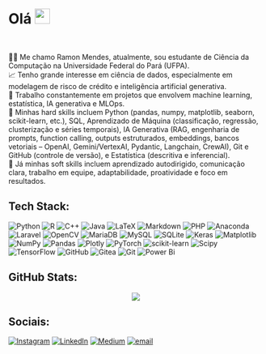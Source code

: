 # Olá <img src="https://media3.giphy.com/media/5HyXGsoFzXWPKFx07j/giphy.gif?cid=ecf05e476etr9ydvn2fixc0nbxh8gqliiua6im9lozg1n2gv&ep=v1_stickers_search&rid=giphy.gif&ct=s" width="30"></h1><br>
👨‍💻 Me chamo Ramon Mendes, atualmente, sou estudante de Ciência da Computação na Universidade Federal do Pará (UFPA).<br>📈 Tenho grande interesse em ciência de dados, especialmente em modelagem de risco de crédito e inteligência artificial generativa.<br>
🚀 Trabalho constantemente em projetos que envolvem machine learning, estatística, IA generativa e MLOps. <br>
💼 Minhas hard skills incluem Python (pandas, numpy, matplotlib, seaborn, scikit-learn, etc.), SQL, Aprendizado de Máquina (classificação, regressão, clusterização e séries temporais), IA Generativa (RAG, engenharia de prompts, function calling, outputs estruturados, embeddings, bancos vetoriais – OpenAI, Gemini/VertexAI, Pydantic, Langchain, CrewAI), Git e GitHub (controle de versão), e Estatística (descritiva e inferencial).<br>
🧠 Já minhas soft skills incluem aprendizado autodirigido, comunicação clara, trabalho em equipe, adaptabilidade, proatividade e foco em resultados.

## Tech Stack:
![Python](https://img.shields.io/badge/python-3670A0?style=plastic&logo=python&logoColor=ffdd54) ![R](https://img.shields.io/badge/r-%23276DC3.svg?style=plastic&logo=r&logoColor=white) ![C++](https://img.shields.io/badge/c++-%2300599C.svg?style=plastic&logo=c%2B%2B&logoColor=white) ![Java](https://img.shields.io/badge/java-%23ED8B00.svg?style=plastic&logo=openjdk&logoColor=white) ![LaTeX](https://img.shields.io/badge/latex-%23008080.svg?style=plastic&logo=latex&logoColor=white) ![Markdown](https://img.shields.io/badge/markdown-%23000000.svg?style=plastic&logo=markdown&logoColor=white) ![PHP](https://img.shields.io/badge/php-%23777BB4.svg?style=plastic&logo=php&logoColor=white) ![Anaconda](https://img.shields.io/badge/Anaconda-%2344A833.svg?style=plastic&logo=anaconda&logoColor=white) ![Laravel](https://img.shields.io/badge/laravel-%23FF2D20.svg?style=plastic&logo=laravel&logoColor=white) ![OpenCV](https://img.shields.io/badge/opencv-%23white.svg?style=plastic&logo=opencv&logoColor=white) ![MariaDB](https://img.shields.io/badge/MariaDB-003545?style=plastic&logo=mariadb&logoColor=white) ![MySQL](https://img.shields.io/badge/mysql-4479A1.svg?style=plastic&logo=mysql&logoColor=white) ![SQLite](https://img.shields.io/badge/sqlite-%2307405e.svg?style=plastic&logo=sqlite&logoColor=white) ![Keras](https://img.shields.io/badge/Keras-%23D00000.svg?style=plastic&logo=Keras&logoColor=white) ![Matplotlib](https://img.shields.io/badge/Matplotlib-%23ffffff.svg?style=plastic&logo=Matplotlib&logoColor=black) ![NumPy](https://img.shields.io/badge/numpy-%23013243.svg?style=plastic&logo=numpy&logoColor=white) ![Pandas](https://img.shields.io/badge/pandas-%23150458.svg?style=plastic&logo=pandas&logoColor=white) ![Plotly](https://img.shields.io/badge/Plotly-%233F4F75.svg?style=plastic&logo=plotly&logoColor=white) ![PyTorch](https://img.shields.io/badge/PyTorch-%23EE4C2C.svg?style=plastic&logo=PyTorch&logoColor=white) ![scikit-learn](https://img.shields.io/badge/scikit--learn-%23F7931E.svg?style=plastic&logo=scikit-learn&logoColor=white) ![Scipy](https://img.shields.io/badge/SciPy-%230C55A5.svg?style=plastic&logo=scipy&logoColor=%white) ![TensorFlow](https://img.shields.io/badge/TensorFlow-%23FF6F00.svg?style=plastic&logo=TensorFlow&logoColor=white) ![GitHub](https://img.shields.io/badge/github-%23121011.svg?style=plastic&logo=github&logoColor=white) ![Gitea](https://img.shields.io/badge/Gitea-34495E?style=plastic&logo=gitea&logoColor=5D9425) ![Git](https://img.shields.io/badge/git-%23F05033.svg?style=plastic&logo=git&logoColor=white) ![Power Bi](https://img.shields.io/badge/power_bi-F2C811?style=plastic&logo=powerbi&logoColor=black)

## GitHub Stats:
<p align="center">
  <img src="https://nirzak-streak-stats.vercel.app/?user=ramoneirao&theme=dark&hide_border=true" />
</p>


## Sociais:
[![Instagram](https://img.shields.io/badge/Instagram-%23E4405F.svg?logo=Instagram&logoColor=white)](https://instagram.com/ramoneirao) [![LinkedIn](https://img.shields.io/badge/LinkedIn-%230077B5.svg?logo=linkedin&logoColor=white)](https://linkedin.com/in/ramoneirao) [![Medium](https://img.shields.io/badge/Medium-12100E?logo=medium&logoColor=white)](https://medium.com/@ramoneirao) [![email](https://img.shields.io/badge/Email-D14836?logo=gmail&logoColor=white)](mailto:ramonneirao@gmail.com) 

